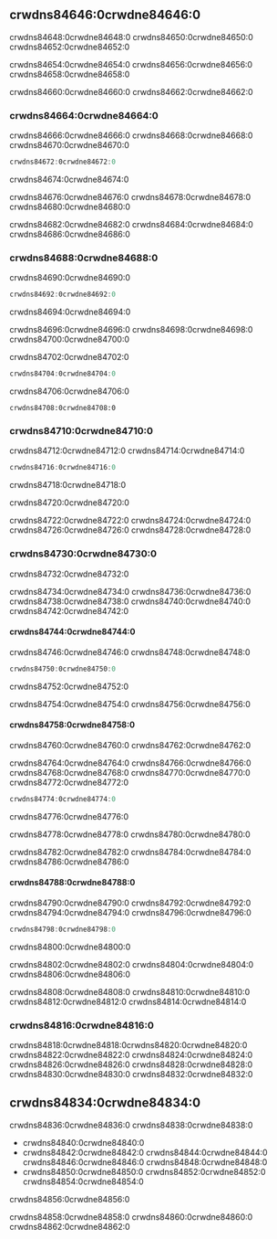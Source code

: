 ## crwdns84646:0crwdne84646:0

crwdns84648:0crwdne84648:0 crwdns84650:0crwdne84650:0 crwdns84652:0crwdne84652:0

crwdns84654:0crwdne84654:0 crwdns84656:0crwdne84656:0 crwdns84658:0crwdne84658:0

crwdns84660:0crwdne84660:0 crwdns84662:0crwdne84662:0

### crwdns84664:0crwdne84664:0

crwdns84666:0crwdne84666:0 crwdns84668:0crwdne84668:0 crwdns84670:0crwdne84670:0

```rust
crwdns84672:0crwdne84672:0
```


<span class="caption">crwdns84674:0crwdne84674:0</span>

crwdns84676:0crwdne84676:0 crwdns84678:0crwdne84678:0 crwdns84680:0crwdne84680:0

crwdns84682:0crwdne84682:0 crwdns84684:0crwdne84684:0 crwdns84686:0crwdne84686:0

### crwdns84688:0crwdne84688:0

crwdns84690:0crwdne84690:0

```rust
crwdns84692:0crwdne84692:0
```


<span class="caption">crwdns84694:0crwdne84694:0</span>

crwdns84696:0crwdne84696:0 crwdns84698:0crwdne84698:0 crwdns84700:0crwdne84700:0

crwdns84702:0crwdne84702:0

```rust
crwdns84704:0crwdne84704:0
```

crwdns84706:0crwdne84706:0

```text
crwdns84708:0crwdne84708:0
```

### crwdns84710:0crwdne84710:0

crwdns84712:0crwdne84712:0 crwdns84714:0crwdne84714:0

```rust
crwdns84716:0crwdne84716:0
```


<span class="caption">crwdns84718:0crwdne84718:0</span>

crwdns84720:0crwdne84720:0

crwdns84722:0crwdne84722:0 crwdns84724:0crwdne84724:0 crwdns84726:0crwdne84726:0<!-- ignore --> crwdns84728:0crwdne84728:0

### crwdns84730:0crwdne84730:0

crwdns84732:0crwdne84732:0

crwdns84734:0crwdne84734:0 crwdns84736:0crwdne84736:0 crwdns84738:0crwdne84738:0 crwdns84740:0crwdne84740:0 crwdns84742:0crwdne84742:0

#### crwdns84744:0crwdne84744:0

crwdns84746:0crwdne84746:0 crwdns84748:0crwdne84748:0

```rust
crwdns84750:0crwdne84750:0
```


<span class="caption">crwdns84752:0crwdne84752:0</span>

crwdns84754:0crwdne84754:0 crwdns84756:0crwdne84756:0

<!-- Old headings. Do not remove or links may break. -->
<a id="only-inserting-a-value-if-the-key-has-no-value"></a>

#### crwdns84758:0crwdne84758:0

crwdns84760:0crwdne84760:0 crwdns84762:0crwdne84762:0

crwdns84764:0crwdne84764:0 crwdns84766:0crwdne84766:0 crwdns84768:0crwdne84768:0 crwdns84770:0crwdne84770:0 crwdns84772:0crwdne84772:0

```rust
crwdns84774:0crwdne84774:0
```


<span class="caption">crwdns84776:0crwdne84776:0</span>

crwdns84778:0crwdne84778:0 crwdns84780:0crwdne84780:0

crwdns84782:0crwdne84782:0 crwdns84784:0crwdne84784:0 crwdns84786:0crwdne84786:0

#### crwdns84788:0crwdne84788:0

crwdns84790:0crwdne84790:0 crwdns84792:0crwdne84792:0 crwdns84794:0crwdne84794:0 crwdns84796:0crwdne84796:0

```rust
crwdns84798:0crwdne84798:0
```


<span class="caption">crwdns84800:0crwdne84800:0</span>

crwdns84802:0crwdne84802:0 crwdns84804:0crwdne84804:0<!-- ignore --> crwdns84806:0crwdne84806:0

crwdns84808:0crwdne84808:0 crwdns84810:0crwdne84810:0 crwdns84812:0crwdne84812:0 crwdns84814:0crwdne84814:0

### crwdns84816:0crwdne84816:0

crwdns84818:0crwdne84818:0<!-- ignore -->crwdns84820:0crwdne84820:0 crwdns84822:0crwdne84822:0 crwdns84824:0crwdne84824:0 crwdns84826:0crwdne84826:0 crwdns84828:0crwdne84828:0 crwdns84830:0crwdne84830:0<!-- ignore --> crwdns84832:0crwdne84832:0

## crwdns84834:0crwdne84834:0

crwdns84836:0crwdne84836:0 crwdns84838:0crwdne84838:0

* crwdns84840:0crwdne84840:0
* crwdns84842:0crwdne84842:0 crwdns84844:0crwdne84844:0 crwdns84846:0crwdne84846:0 crwdns84848:0crwdne84848:0
* crwdns84850:0crwdne84850:0 crwdns84852:0crwdne84852:0 crwdns84854:0crwdne84854:0

crwdns84856:0crwdne84856:0

crwdns84858:0crwdne84858:0 crwdns84860:0crwdne84860:0
crwdns84862:0crwdne84862:0

[^siphash]: crwdns84864:0crwdne84864:0
